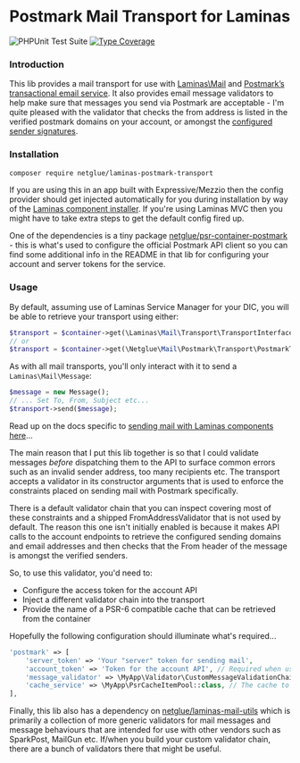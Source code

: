 # Postmark Mail Transport for Laminas

![PHPUnit Test Suite](https://github.com/netglue/laminas-postmark-transport/workflows/Continuous%20Integration/badge.svg)
[![Type Coverage](https://shepherd.dev/github/netglue/laminas-postmark-transport/coverage.svg)](https://shepherd.dev/github/netglue/laminas-postmark-transport)

### Introduction

This lib provides a mail transport for use with [Laminas\Mail](https://github.com/laminas/laminas-mail) and [Postmark’s transactional email service](https://postmarkapp.com). It also provides email message validators to help make sure that messages you send via Postmark are acceptable - I'm quite pleased with the validator that checks the from address is listed in the verified postmark domains on your account, or amongst the [configured sender signatures](https://postmarkapp.com/manual#step-2-set-up-the-address-you-plan-to-send-from).

### Installation

```bash
composer require netglue/laminas-postmark-transport
```

If you are using this in an app built with Expressive/Mezzio then the config provider should get injected automatically for you during installation by way of the [Laminas component installer](https://docs.laminas.dev/laminas-component-installer/). If you're using Laminas MVC then you might have to take extra steps to get the default config fired up.

One of the dependencies is a tiny package [netglue/psr-container-postmark](https://github.com/netglue/psr-container-postmark) - this is what's used to configure the official Postmark API client so you can find some additional info in the README in that lib for configuring your account and server tokens for the service.

### Usage

By default, assuming use of Laminas Service Manager for your DIC, you will be able to retrieve your transport using either:
```php
$transport = $container->get(\Laminas\Mail\Transport\TransportInterface::class);
// or
$transport = $container->get(\Netglue\Mail\Postmark\Transport\PostmarkTransport::class);
```

As with all mail transports, you'll only interact with it to send a `Laminas\Mail\Message`:

```php
$message = new Message();
// ... Set To, From, Subject etc...
$transport->send($message);
```

Read up on the docs specific to [sending mail with Laminas components here](https://docs.laminas.dev/laminas-mail/)...

The main reason that I put this lib together is so that I could validate messages _before_ dispatching them to the API to surface common errors such as an invalid sender address, too many recipients etc. The transport accepts a validator in its constructor arguments that is used to enforce the constraints placed on sending mail with Postmark specifically.

There is a default validator chain that you can inspect covering most of these constraints and a shipped FromAddressValidator that is not used by default. The reason this one isn't initially enabled is because it makes API calls to the account endpoints to retrieve the configured sending domains and email addresses and then checks that the From header of the message is amongst the verified senders.

So, to use this validator, you'd need to:

 - Configure the access token for the account API
 - Inject a different validator chain into the transport
 - Provide the name of a PSR-6 compatible cache that can be retrieved from the container

Hopefully the following configuration should illuminate what's required...

```php
'postmark' => [
    'server_token' => 'Your "server" token for sending mail',
    'account_token' => 'Token for the account API', // Required when using the sender validator
    'message_validator' => \MyApp\Validator\CustomMessageValidationChain::class,
    'cache_service' => \MyApp\PsrCacheItemPool::class, // The cache to use for the domain and sender signatures list.
],
```

Finally, this lib also has a dependency on [netglue/laminas-mail-utils](https://github.com/netglue/laminas-mail-utils) which is primarily a collection of more generic validators for mail messages and message behaviours that are intended for use with other vendors such as SparkPost, MailGun etc. If/when you build your custom validator chain, there are a bunch of validators there that might be useful.

